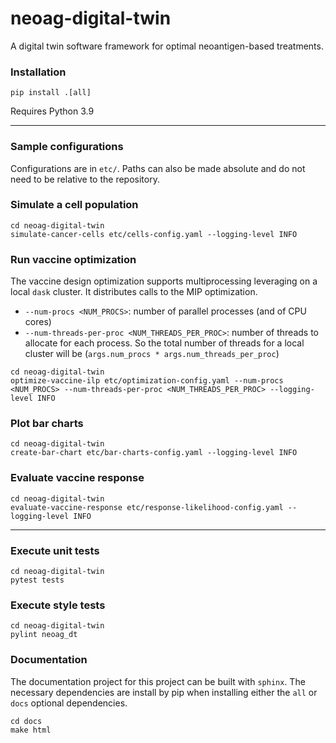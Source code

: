 # neoag-digital-twin
A digital twin software framework for optimal neoantigen-based treatments.

### Installation
`pip install .[all]`

Requires Python 3.9

---

### Sample configurations
Configurations are in `etc/`.
Paths can also be made absolute and do not need to be relative to the repository.

### Simulate a cell population
```
cd neoag-digital-twin
simulate-cancer-cells etc/cells-config.yaml --logging-level INFO
```

### Run vaccine optimization
The vaccine design optimization supports multiprocessing leveraging on a local `dask` cluster.
It distributes calls to the MIP optimization. 
* `--num-procs <NUM_PROCS>`: number of parallel processes (and of CPU cores)
* `--num-threads-per-proc <NUM_THREADS_PER_PROC>`: number of threads to allocate for each process. So the total number of threads for a local cluster will be (`args.num_procs * args.num_threads_per_proc`)
```
cd neoag-digital-twin
optimize-vaccine-ilp etc/optimization-config.yaml --num-procs <NUM_PROCS> --num-threads-per-proc <NUM_THREADS_PER_PROC> --logging-level INFO
```

### Plot bar charts
```
cd neoag-digital-twin
create-bar-chart etc/bar-charts-config.yaml --logging-level INFO
```

### Evaluate vaccine response
```
cd neoag-digital-twin
evaluate-vaccine-response etc/response-likelihood-config.yaml --logging-level INFO
```
---

### Execute unit tests
```
cd neoag-digital-twin
pytest tests
```

### Execute style tests
```
cd neoag-digital-twin
pylint neoag_dt
```


### Documentation

The documentation project for this project can be built with `sphinx`. The necessary dependencies are install by pip
when installing either the `all` or `docs` optional dependencies.

```
cd docs
make html
```